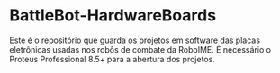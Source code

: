 # BattleBot-HardwareBoards
Este é o repositório que guarda os projetos em software das placas eletrônicas usadas nos robôs de combate da RoboIME. É necessário o Proteus Professional 8.5+ para a abertura dos projetos.
